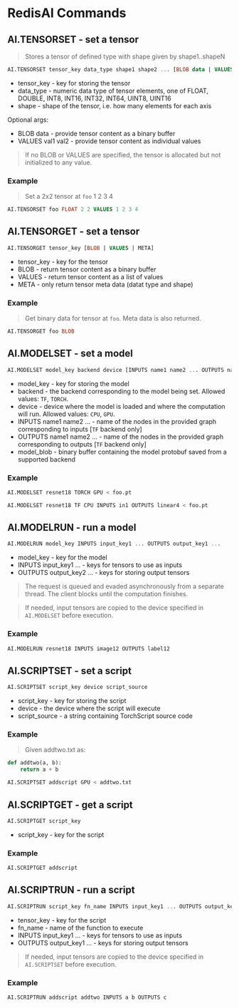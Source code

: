 # RedisAI Commands

## AI.TENSORSET - set a tensor
> Stores a tensor of defined type  with shape given by shape1..shapeN

```sql
AI.TENSORSET tensor_key data_type shape1 shape2 ... [BLOB data | VALUES val1 val2 ...]
```

* tensor_key - key for storing the tensor
* data_type - numeric data type of tensor elements, one of FLOAT, DOUBLE, INT8, INT16, INT32, INT64, UINT8, UINT16
* shape - shape of the tensor, i.e. how many elements for each axis

Optional args:
* BLOB data - provide tensor content as a binary buffer
* VALUES val1 val2 - provide tensor content as individual values

> If no BLOB or VALUES are specified, the tensor is allocated but not initialized to any value.

### Example
> Set a 2x2 tensor at `foo`
> 1 2
> 3 4

```sql
AI.TENSORSET foo FLOAT 2 2 VALUES 1 2 3 4
```

## AI.TENSORGET - set a tensor
```sql
AI.TENSORGET tensor_key [BLOB | VALUES | META]
```

* tensor_key - key for the tensor
* BLOB - return tensor content as a binary buffer
* VALUES - return tensor content as a list of values
* META - only return tensor meta data (datat type and shape)

### Example
> Get binary data for tensor at `foo`. Meta data is also returned.

```sql
AI.TENSORGET foo BLOB
```

## AI.MODELSET - set a model
```sql
AI.MODELSET model_key backend device [INPUTS name1 name2 ... OUTPUTS name1 name2 ...] model_blob
```

* model_key - key for storing the model
* backend - the backend corresponding to the model being set. Allowed values: `TF`, `TORCH`.
* device - device where the model is loaded and where the computation will run. Allowed values: `CPU`, `GPU`.
* INPUTS name1 name2 ... - name of the nodes in the provided graph corresponding to inputs [`TF` backend only]
* OUTPUTS name1 name2 ... - name of the nodes in the provided graph corresponding to outputs [`TF` backend only]
* model_blob - binary buffer containing the model protobuf saved from a supported backend

### Example

```sql
AI.MODELSET resnet18 TORCH GPU < foo.pt
```

```sql
AI.MODELSET resnet18 TF CPU INPUTS in1 OUTPUTS linear4 < foo.pt
```

## AI.MODELRUN - run a model
```sql
AI.MODELRUN model_key INPUTS input_key1 ... OUTPUTS output_key1 ...
```

* model_key - key for the model
* INPUTS input_key1 ... - keys for tensors to use as inputs
* OUTPUTS output_key2 ... - keys for storing output tensors

> The request is queued and evaded asynchronously from a separate thread. The client blocks until the computation finishes.

> If needed, input tensors are copied to the device specified in `AI.MODELSET` before execution.

### Example

```sql
AI.MODELRUN resnet18 INPUTS image12 OUTPUTS label12
```


## AI.SCRIPTSET - set a script
```sql
AI.SCRIPTSET script_key device script_source
```

* script_key - key for storing the script
* device - the device where the script will execute
* script_source - a string containing TorchScript source code

### Example

> Given addtwo.txt as:

```python
def addtwo(a, b):
    return a + b
```

```sql
AI.SCRIPTSET addscript GPU < addtwo.txt
```

## AI.SCRIPTGET - get a script

```sql
AI.SCRIPTGET script_key
```

* script_key - key for the script

### Example

```sql
AI.SCRIPTGET addscript
```


## AI.SCRIPTRUN - run a script

```sql
AI.SCRIPTRUN script_key fn_name INPUTS input_key1 ... OUTPUTS output_key1 ...
```

* tensor_key - key for the script
* fn_name - name of the function to execute
* INPUTS input_key1 ... - keys for tensors to use as inputs
* OUTPUTS output_key1 ... - keys for storing output tensors

> If needed, input tensors are copied to the device specified in `AI.SCRIPTSET` before execution.


### Example

```sql
AI.SCRIPTRUN addscript addtwo INPUTS a b OUTPUTS c
```
